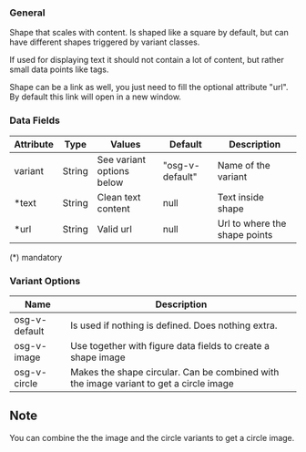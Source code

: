 ### General
Shape that scales with content. Is shaped like a square by default, but can have different shapes triggered by variant classes.

If used for displaying text it should not contain a lot of content, but rather small data points like tags.

Shape can be a link as well, you just need to fill the optional attribute "url". By default this link will open in a new window.

### Data Fields
| Attribute | Type | Values | Default | Description |
|---|---|---|---|---|
| variant | String  | See variant options below | "osg-v-default" | Name of the variant |
| *text | String | Clean text content | null | Text inside shape |
| *url | String | Valid url | null | Url to where the shape points |

(*) mandatory

### Variant Options
| Name | Description |
|---|---|
| osg-v-default | Is used if nothing is defined. Does nothing extra. |
| osg-v-image | Use together with figure data fields to create a shape image |
| osg-v-circle | Makes the shape circular. Can be combined with the image variant to get a circle image |

## Note
You can combine the the image and the circle variants to get a circle image.
